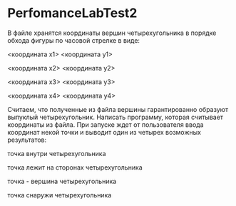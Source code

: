 # PerfomanceLabTest2
В файле хранятся координаты вершин четырехугольника в порядке обхода фигуры по часовой стрелке в виде:

<координата x1> <координата y1>

<координата x2> <координата y2>

<координата x3> <координата y3>

<координата x4> <координата y4>


Считаем, что полученные из файла вершины гарантированно образуют выпуклый четырехугольник. Написать программу, которая считывает координаты из файла. 
При запуске ждет от пользователя ввода координат некой точки и выводит один из четырех возможных результатов: 

точка внутри четырехугольника

точка лежит на сторонах четырехугольника

точка - вершина четырехугольника

точка снаружи четырехугольника
